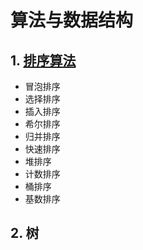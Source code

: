 # 算法与数据结构
## 1. [排序算法](sort/README.md)
* 冒泡排序
* 选择排序
* 插入排序
* 希尔排序
* 归并排序
* 快速排序
* 堆排序
* 计数排序
* 桶排序
* 基数排序

## 2. 树